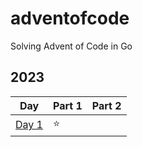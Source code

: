# adventofcode

Solving Advent of Code in Go

## 2023

|Day|Part 1|Part 2|
|---|------|------|
|[Day 1](2023/day01)|⭐|